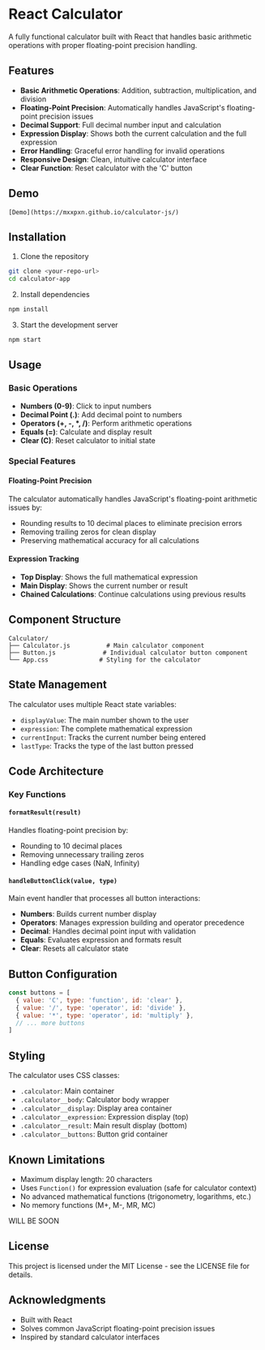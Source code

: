 # React Calculator

A fully functional calculator built with React that handles basic arithmetic operations with proper floating-point precision handling.

## Features

- **Basic Arithmetic Operations**: Addition, subtraction, multiplication, and division
- **Floating-Point Precision**: Automatically handles JavaScript's floating-point precision issues
- **Decimal Support**: Full decimal number input and calculation
- **Expression Display**: Shows both the current calculation and the full expression
- **Error Handling**: Graceful error handling for invalid operations
- **Responsive Design**: Clean, intuitive calculator interface
- **Clear Function**: Reset calculator with the 'C' button

## Demo

```
[Demo](https://mxxpxn.github.io/calculator-js/)
```

## Installation

1. Clone the repository
```bash
git clone <your-repo-url>
cd calculator-app
```

2. Install dependencies
```bash
npm install
```

3. Start the development server
```bash
npm start
```

## Usage

### Basic Operations
- **Numbers (0-9)**: Click to input numbers
- **Decimal Point (.)**: Add decimal point to numbers
- **Operators (+, -, *, /)**: Perform arithmetic operations
- **Equals (=)**: Calculate and display result
- **Clear (C)**: Reset calculator to initial state

### Special Features

#### Floating-Point Precision
The calculator automatically handles JavaScript's floating-point arithmetic issues by:
- Rounding results to 10 decimal places to eliminate precision errors
- Removing trailing zeros for clean display
- Preserving mathematical accuracy for all calculations

#### Expression Tracking
- **Top Display**: Shows the full mathematical expression
- **Main Display**: Shows the current number or result
- **Chained Calculations**: Continue calculations using previous results

## Component Structure

```
Calculator/
├── Calculator.js          # Main calculator component
├── Button.js             # Individual calculator button component
└── App.css              # Styling for the calculator
```

## State Management

The calculator uses multiple React state variables:

- `displayValue`: The main number shown to the user
- `expression`: The complete mathematical expression
- `currentInput`: Tracks the current number being entered
- `lastType`: Tracks the type of the last button pressed

## Code Architecture

### Key Functions

#### `formatResult(result)`
Handles floating-point precision by:
- Rounding to 10 decimal places
- Removing unnecessary trailing zeros
- Handling edge cases (NaN, Infinity)

#### `handleButtonClick(value, type)`
Main event handler that processes all button interactions:
- **Numbers**: Builds current number display
- **Operators**: Manages expression building and operator precedence
- **Decimal**: Handles decimal point input with validation
- **Equals**: Evaluates expression and formats result
- **Clear**: Resets all calculator state

## Button Configuration

```javascript
const buttons = [
  { value: 'C', type: 'function', id: 'clear' },
  { value: '/', type: 'operator', id: 'divide' },
  { value: '*', type: 'operator', id: 'multiply' },
  // ... more buttons
]
```

## Styling

The calculator uses CSS classes:
- `.calculator`: Main container
- `.calculator__body`: Calculator body wrapper  
- `.calculator__display`: Display area container
- `.calculator__expression`: Expression display (top)
- `.calculator__result`: Main result display (bottom)
- `.calculator__buttons`: Button grid container

## Known Limitations

- Maximum display length: 20 characters
- Uses `Function()` for expression evaluation (safe for calculator context)
- No advanced mathematical functions (trigonometry, logarithms, etc.)
- No memory functions (M+, M-, MR, MC)

WILL BE SOON


## License

This project is licensed under the MIT License - see the LICENSE file for details.

## Acknowledgments

- Built with React
- Solves common JavaScript floating-point precision issues
- Inspired by standard calculator interfaces